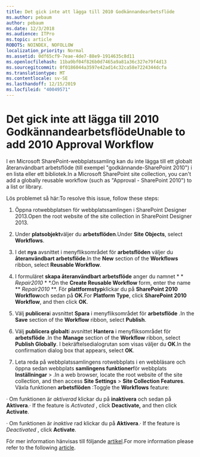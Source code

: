 ```yaml
---
title: Det gick inte att lägga till 2010 Godkännandearbetsflöde
ms.author: pebaum
author: pebaum
ms.date: 12/3/2018
ms.audience: ITPro
ms.topic: article
ROBOTS: NOINDEX, NOFOLLOW
localization_priority: Normal
ms.assetid: 0df65cf9-7eae-4de7-88e9-1914635c8d11
ms.openlocfilehash: 11ba9bf04f826b0d7465a9a81a36c327e79f4d13
ms.sourcegitcommit: 0f0186044a3597e42ad14c32ca58e7224344dcfa
ms.translationtype: MT
ms.contentlocale: sv-SE
ms.lasthandoff: 12/15/2019
ms.locfileid: "40049571"
---
```

# <a name="unable-to-add-2010-approval-workflow"></a><span data-ttu-id="3ff98-102">Det gick inte att lägga till 2010 Godkännandearbetsflöde</span><span class="sxs-lookup"><span data-stu-id="3ff98-102">Unable to add 2010 Approval Workflow</span></span>

<span data-ttu-id="3ff98-103">I en Microsoft SharePoint-webbplatssamling kan du inte lägga till ett globalt återanvändbart arbetsflöde (till exempel "godkännande-SharePoint 2010") i en lista eller ett bibliotek.</span><span class="sxs-lookup"><span data-stu-id="3ff98-103">In a Microsoft SharePoint site collection, you can't add a globally reusable workflow (such as "Approval - SharePoint 2010") to a list or library.</span></span>
  
<span data-ttu-id="3ff98-104">Lös problemet så här:</span><span class="sxs-lookup"><span data-stu-id="3ff98-104">To resolve this issue, follow these steps:</span></span> 
  
1. <span data-ttu-id="3ff98-105">Öppna rotwebbplatsen för webbplatssamlingen i SharePoint Designer 2013.</span><span class="sxs-lookup"><span data-stu-id="3ff98-105">Open the root website of the site collection in SharePoint Designer 2013.</span></span>
  
2. <span data-ttu-id="3ff98-106">Under **platsobjekt**väljer du **arbetsflöden**.</span><span class="sxs-lookup"><span data-stu-id="3ff98-106">Under **Site Objects**, select **Workflows**.</span></span> 
  
3. <span data-ttu-id="3ff98-107">I det **nya** avsnittet i menyfliksområdet för **arbetsflöden** väljer du **återanvändbart arbetsflöde**.</span><span class="sxs-lookup"><span data-stu-id="3ff98-107">In the **New** section of the **Workflows** ribbon, select **Reusable Workflow**.</span></span> 
  
4. <span data-ttu-id="3ff98-108">I formuläret **skapa återanvändbart arbetsflöde** anger du namnet \* \* *Repair2010* \* \*.</span><span class="sxs-lookup"><span data-stu-id="3ff98-108">On the **Create Reusable Workflow** form, enter the name \*\* *Repair2010* \*\*.</span></span> <span data-ttu-id="3ff98-109">För **plattformstyp**klickar du på **SharePoint 2010 Workflow**och sedan på **OK**.</span><span class="sxs-lookup"><span data-stu-id="3ff98-109">For **Platform Type**, click **SharePoint 2010 Workflow**, and then click **OK**.</span></span> 
  
1. <span data-ttu-id="3ff98-110">Välj **publicera**i avsnittet **Spara** i menyfliksområdet för **arbetsflöde** .</span><span class="sxs-lookup"><span data-stu-id="3ff98-110">In the **Save** section of the **Workflow** ribbon, select **Publish**.</span></span> 
  
2. <span data-ttu-id="3ff98-111">Välj **publicera globalt**i avsnittet **Hantera** i menyfliksområdet för **arbetsflöde** .</span><span class="sxs-lookup"><span data-stu-id="3ff98-111">In the **Manage** section of the **Workflow** ribbon, select **Publish Globally**.</span></span> <span data-ttu-id="3ff98-112">I bekräftelsedialogrutan som visas väljer du **OK**.</span><span class="sxs-lookup"><span data-stu-id="3ff98-112">In the confirmation dialog box that appears, select **OK**.</span></span> 
  
3. <span data-ttu-id="3ff98-113">Leta reda på webbplatssamlingens rotwebbplats i en webbläsare och öppna sedan webbplats **samlingens funktioner**för webbplats **Inställningar** \> .</span><span class="sxs-lookup"><span data-stu-id="3ff98-113">In a web browser, locate the root website of the site collection, and then access **Site Settings** \> **Site Collection Features**.</span></span> <span data-ttu-id="3ff98-114">Växla funktionen **arbetsflöden** :</span><span class="sxs-lookup"><span data-stu-id="3ff98-114">Toggle the **Workflows** feature:</span></span> 
  
<span data-ttu-id="3ff98-115">· Om funktionen är *aktiverad* klickar du på **inaktivera** och sedan på **Aktivera**.</span><span class="sxs-lookup"><span data-stu-id="3ff98-115">· If the feature is  *Activated*  , click **Deactivate,** and then click **Activate**.</span></span> 
  
<span data-ttu-id="3ff98-116">· Om funktionen är *inaktive* rad klickar du på **Aktivera**.</span><span class="sxs-lookup"><span data-stu-id="3ff98-116">· If the feature is  *Deactivated*  , click **Activate**.</span></span> 
  
<span data-ttu-id="3ff98-117">För mer information hänvisas till följande [artikel](https://go.microsoft.com/fwlink/?linkid=2047770&amp;clcid=0x409).</span><span class="sxs-lookup"><span data-stu-id="3ff98-117">For more information please refer to the following [article](https://go.microsoft.com/fwlink/?linkid=2047770&amp;clcid=0x409).</span></span>
  

